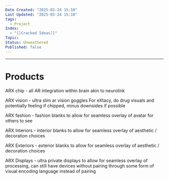 ```yaml
---
Date Created: "2025-03-24 15:10"
Last Updated: "2025-03-24 15:10"
tags:
  - Project
Index:
  - "[[Cracked Ideas]]"
Topic: 
Status: Unweathered
Published: false
---
```

---

# Products

ARX chip - all AR integration within brain akin to neurolink

ARX vision - ultra slim ar vision goggles
	For eXtacy, do drug visuals and potentially feeling if chipped, minus downsides if possible

ARX fashion - fashion blanks to allow for seamless overlay of avatar for others to see

ARX Interiors - interior blanks to allow for seamless overlay of aesthetic / decoration choices

ARX Exteriors - exterior blanks to allow for seamless overlay of aesthetic / decoration choices

ARX Displays - ultra private displays to allow for seamless overlay of processing, can still have devices without pairing through some form of visual encoding language instead of pairing